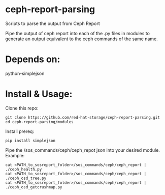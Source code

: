 ceph-report-parsing
===================

Scripts to parse the output from Ceph Report

Pipe the output of ceph report into each of the .py files in modules to generate an output equivalent to the ceph commands of the same name.

Depends on:
===========
python-simplejson

Install & Usage:
================

Clone this repo:

```
git clone https://github.com/red-hat-storage/ceph-report-parsing.git
cd ceph-report-parsing/modules
```

Install prereq:

```
pip install simplejson
```

Pipe the <sosreport>/sos_commands/ceph/ceph_repot json into your desired module. Example:

```
cat <PATH_to_sosreport_folder>/sos_commands/ceph/ceph_report | ./ceph_health.py
cat <PATH_to_sosreport_folder>/sos_commands/ceph/ceph_report | ./ceph_osd_tree.py
cat <PATH_to_sosreport_folder>/sos_commands/ceph/ceph_report | ./ceph_osd_getcrushmap.py
```
